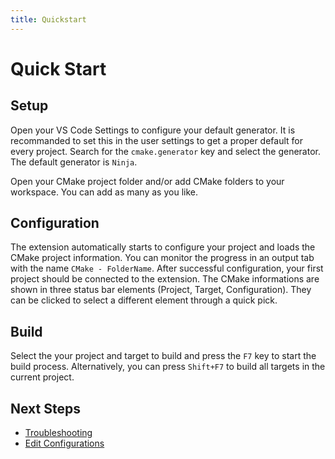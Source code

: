 ```yaml
---
title: Quickstart
---
```

# Quick Start
## Setup
Open your VS Code Settings to configure your default generator. It is
recommanded to set this in the user settings to get a proper default for every
project. Search for the `cmake.generator` key and select the generator. The
default generator is `Ninja`.

Open your CMake project folder and/or add CMake folders to your workspace.
You can add as many as you like.

## Configuration
The extension automatically starts to configure your project and loads the CMake
project information. You can monitor the progress in an output tab with the name
`CMake - FolderName`. After successful configuration, your first project should
be connected to the extension. The CMake informations are shown in three status
bar elements (Project, Target, Configuration). They can be clicked to select a
different element through a quick pick.

## Build

Select the your project and target to build and press the `F7` key to start the
build process. Alternatively, you can press `Shift+F7` to build all targets in
the current project.

## Next Steps

 * [Troubleshooting](./troubleshooting.md)
 * [Edit Configurations](../reference/configurations.md)